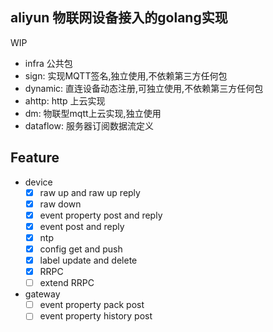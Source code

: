 ## aliyun 物联网设备接入的golang实现 
WIP

- infra 公共包
- sign: 实现MQTT签名,独立使用,不依赖第三方任何包
- dynamic: 直连设备动态注册,可独立使用,不依赖第三方任何包
- ahttp: http 上云实现
- dm: 物联型mqtt上云实现,独立使用
- dataflow: 服务器订阅数据流定义


## Feature 

- device
    - [x] raw up and raw up reply
    - [x] raw down
    - [x] event property post and reply
    - [x] event post and reply
    - [x] ntp
    - [x] config get and push
    - [x] label update and delete
    - [x] RRPC
    - [ ] extend RRPC

- gateway
    - [ ] event property pack post
    - [ ] event property history post
